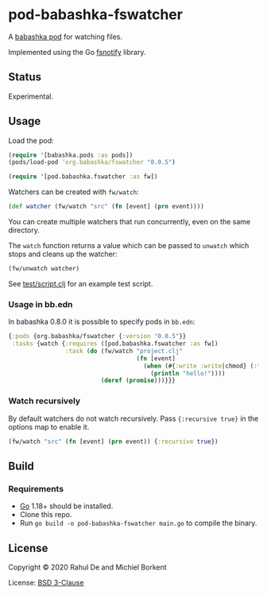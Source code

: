 # pod-babashka-fswatcher

A [babashka pod](https://github.com/babashka/babashka.pods) for watching files.

Implemented using the Go [fsnotify](https://github.com/fsnotify/fsnotify) library.

## Status

Experimental.

## Usage

Load the pod:

``` clojure
(require '[babashka.pods :as pods])
(pods/load-pod 'org.babashka/fswatcher "0.0.5")

(require '[pod.babashka.fswatcher :as fw])
```

Watchers can be created with `fw/watch`:

```clojure
(def watcher (fw/watch "src" (fn [event] (prn event))))
```

You can create multiple watchers that run concurrently, even on the same
directory.

The `watch` function returns a value which can be passed to `unwatch` which
stops and cleans up the watcher:

```clojure
(fw/unwatch watcher)
```

See [test/script.clj](test/script.clj) for an example test script.

### Usage in bb.edn

In babashka 0.8.0 it is possible to specify pods in `bb.edn`:

``` clojure
{:pods {org.babashka/fswatcher {:version "0.0.5"}}
 :tasks {watch {:requires ([pod.babashka.fswatcher :as fw])
                :task (do (fw/watch "project.clj"
                                    (fn [event]
                                      (when (#{:write :write|chmod} (:type event))
                                        (println "hello!"))))
                          (deref (promise)))}}}
```

### Watch recursively

By default watchers do not watch recursively. Pass `{:recursive true}` in the
options map to enable it.

```clojure
(fw/watch "src" (fn [event] (prn event)) {:recursive true})
```

## Build

### Requirements

- [Go](https://golang.org/dl/) 1.18+ should be installed.
- Clone this repo.
- Run `go build -o pod-babashka-fswatcher main.go` to compile the binary.

## License

Copyright © 2020 Rahul De and Michiel Borkent

License: [BSD 3-Clause](https://opensource.org/licenses/BSD-3-Clause)
